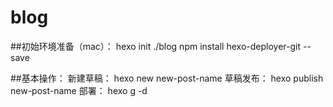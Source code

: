 # blog
##初始环境准备（mac）：
      hexo init ./blog
      npm install hexo-deployer-git --save
        
##基本操作：
      新建草稿： hexo new new-post-name
      草稿发布： hexo publish new-post-name
      部署： hexo g -d
